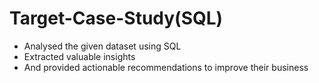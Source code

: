 # Target-Case-Study(SQL)

- Analysed the given dataset using SQL
- Extracted valuable insights
- And provided actionable recommendations to improve their business
